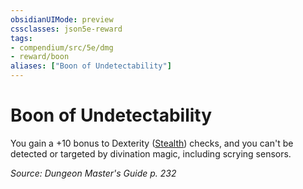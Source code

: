 ```yaml
---
obsidianUIMode: preview
cssclasses: json5e-reward
tags:
- compendium/src/5e/dmg
- reward/boon
aliases: ["Boon of Undetectability"]
---
```

# Boon of Undetectability

You gain a +10 bonus to Dexterity ([Stealth](/3-Mechanics/CLI/rules/skills.md#Stealth)) checks, and you can't be detected or targeted by divination magic, including scrying sensors.

*Source: Dungeon Master's Guide p. 232*